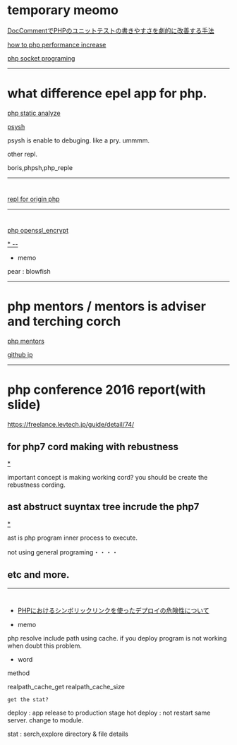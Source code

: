 # temporary meomo





[DocCommentでPHPのユニットテストの書きやすさを劇的に改善する手法](http://inside.pixiv.net/entry/2016/10/25/093000)





[how to php performance increase](http://inside.pixiv.net/entry/2016/10/25/093000)

[php socket programing](http://slides.com/ryoutsunomiya/php-socket-programming#/)

--------------------
# what difference epel app for php.

[php static analyze](http://algo13.net/php/tips/static-analysis.html)

[psysh](https://blog.kazu69.net/2015/02/28/php-repl-psysh-was-so-convenient/)

psysh is enable to debuging. like a pry.
ummmm.

other repl.

boris,phpsh,php_reple



--------------------
# 

[repl for origin php](http://php.net/manual/ja/features.commandline.interactive.php)




--------------------
# 

[php openssl_encrypt](http://qiita.com/zaburo/items/ffb7728cb9a9efe907d9)

[* -- ](http://php-fan.org/openssl_cipher_restoration.html)

- memo

pear : blowfish



--------------------

# php mentors / mentors is adviser and terching corch

[php mentors](http://phpmentors.jp/)

[github jp](https://github.com/phpmentors-jp)



--------------------

# php conference 2016 report(with slide)

https://freelance.levtech.jp/guide/detail/74/


## for php7 cord making with rebustness
[*](https://speakerdeck.com/twada/php-conference-2016)

important concept is making working cord?
you should be create the rebustness cording.

## ast abstruct suyntax tree incrude the php7

[*](http://d.hatena.ne.jp/do_aki/20161109/1478667246)

ast is php program inner process to execute.

not using general programing・・・・


## etc and more.





--------------------

# 
- [PHPにおけるシンボリックリンクを使ったデプロイの危険性について](http://klabgames.tech.blog.jp.klab.com/archives/1062120304.html)

- memo

php resolve include path using cache.
if you deploy program is not working when doubt this problem.

- word

method

realpath_cache_get
realpath_cache_size

    get the stat?

deploy : app release to production stage
hot deploy : not restart same server. change to module.

stat : serch,explore directory & file details

